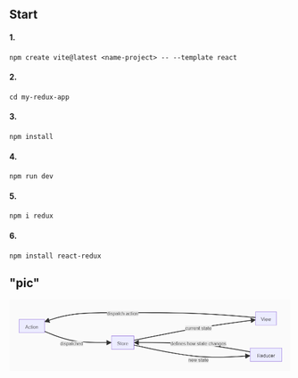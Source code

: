 ## Start
#### 1.
    npm create vite@latest <name-project> -- --template react
#### 2.
    cd my-redux-app
#### 3.
    npm install
#### 4.
    npm run dev
#### 5.
    npm i redux
#### 6.
    npm install react-redux



## "pic"
![alt text](image.png)